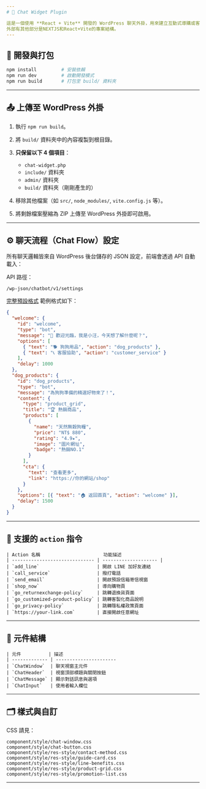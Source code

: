 ```yaml
---
# 🐾 Chat Widget Plugin

這是一個使用 **React + Vite** 開發的 WordPress 聊天外掛，用來建立互動式導購或客服聊天機器人。內容支援商品卡片、優惠訊息、LINE 加好友等多種行為，並可由 WordPress 後台以 JSON 設定。
外部有其他部分是NEXTJS和React+Vite的專案結構。
---
```


## 🔧 開發與打包

```bash
npm install         # 安裝依賴
npm run dev         # 啟動開發模式
npm run build       # 打包至 build/ 資料夾
```

---

## 📤 上傳至 WordPress 外掛

1. 執行 `npm run build`。
2. 將 `build/` 資料夾中的內容複製到根目錄。
3. **只保留以下 4 個項目**：

   - `chat-widget.php`
   - `include/` 資料夾
   - `admin/` 資料夾
   - `build/` 資料夾（剛剛產生的）

4. 移除其他檔案（如 `src/`, `node_modules/`, `vite.config.js` 等）。
5. 將剩餘檔案壓縮為 ZIP 上傳至 WordPress 外掛即可啟用。

---

## ⚙️ 聊天流程（Chat Flow）設定

所有聊天邏輯皆來自 WordPress 後台儲存的 JSON 設定，前端會透過 API 自動載入：

API 路徑：

```
/wp-json/chatbot/v1/settings
```

[完整預設格式](./includes/api/default-chatflow.json)
範例格式如下：

```json
{
  "welcome": {
    "id": "welcome",
    "type": "bot",
    "message": "🐾 歡迎光臨，我是小汪，今天想了解什麼呢？",
    "options": [
      { "text": "🐕 狗狗用品", "action": "dog_products" },
      { "text": "📞 客服協助", "action": "customer_service" }
    ],
    "delay": 1000
  },
  "dog_products": {
    "id": "dog_products",
    "type": "bot",
    "message": "為狗狗準備的精選好物來了！",
    "content": {
      "type": "product_grid",
      "title": "🏆 熱銷商品",
      "products": [
        {
          "name": "天然無穀狗糧",
          "price": "NT$ 880",
          "rating": "4.9★",
          "image": "圖片網址",
          "badge": "熱銷NO.1"
        }
      ],
      "cta": {
        "text": "查看更多",
        "link": "https://你的網站/shop"
      }
    },
    "options": [{ "text": "🏠 返回首頁", "action": "welcome" }],
    "delay": 1500
  }
}
```

---

## 🚀 支援的 `action` 指令

```
| Action 名稱                       功能描述
| ------------------------------ | -------------------- |
| `add_line`                     | 開啟 LINE 加好友連結
| `call_service`                 | 撥打電話
| `send_email`                   | 開啟預設信箱寄信視窗
| `shop_now`                     | 導向購物頁
| `go_returnexchange-policy`     | 跳轉退換貨頁面
| `go_customized-product-policy` | 跳轉客製化商品說明
| `go_privacy-policy`            | 跳轉隱私權政策頁面
| `https://your-link.com`        | 直接開啟任意網址
```

---

## 🧩 元件結構

```
| 元件          | 描述
| ------------- | ----------------------
| `ChatWindow`  | 聊天視窗主元件
| `ChatHeader`  | 視窗頂部標題與關閉按鈕
| `ChatMessage` | 顯示對話訊息與選項
| `ChatInput`   | 使用者輸入欄位
```

---

## 🗂 樣式與自訂

CSS 請見：

```
component/style/chat-window.css
component/style/chat-button.css
component/style/res-style/contact-method.css
component/style/res-style/guide-card.css
component/style/res-style/line-benefits.css
component/style/res-style/product-grid.css
component/style/res-style/promotion-list.css
```

---
